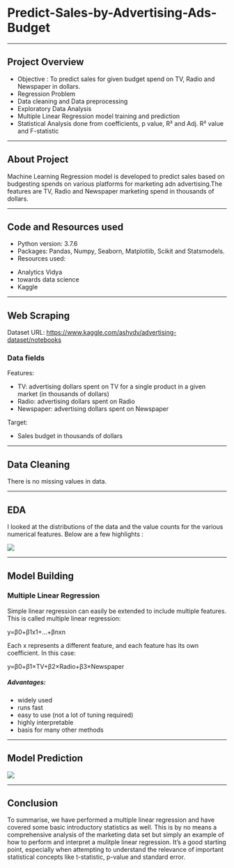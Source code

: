 # Predict-Sales-by-Advertising-Ads-Budget
---

## Project Overview

- Objective : To predict sales for given budget spend on TV, Radio and Newspaper in dollars. 
- Regression Problem
- Data cleaning and Data preprocessing
- Exploratory Data Analysis
- Multiple Linear Regression model training and prediction
- Statistical Analysis done from coefficients, p value, R² and Adj. R² value and F-statistic


---
## About Project

Machine Learning Regression model is developed to predict sales based on budgesting spends on various platforms for marketing adn advertising.The features are TV, Radio and Newspaper marketing spend in thousands of dollars.

---
## Code and Resources used

- Python version: 3.7.6
- Packages: Pandas, Numpy, Seaborn, Matplotlib, Scikit and Statsmodels.
- Resources used:

* Analytics Vidya
* towards data science
* Kaggle

---
## Web Scraping

Dataset URL: https://www.kaggle.com/ashydv/advertising-dataset/notebooks

### Data fields

Features:

* TV: advertising dollars spent on TV for a single product in a given market (in thousands of dollars)
* Radio: advertising dollars spent on Radio
* Newspaper: advertising dollars spent on Newspaper

Target:

* Sales budget in thousands of dollars

---
## Data Cleaning

There is no missing values in data.

---
## EDA

I looked at the distributions of the data and the value counts for the various numerical features. Below are a few highlights :

![](https://github.com/SidSolanki28/Predict-Sales-by-Advertising-Ads-Budget/blob/master/images/index.png)

---
## Model Building

### Multiple Linear Regression

Simple linear regression can easily be extended to include multiple features. This is called multiple linear regression:

y=β0+β1x1+…+βnxn

Each x represents a different feature, and each feature has its own coefficient. In this case:

y=β0+β1×TV+β2×Radio+β3×Newspaper

##### Advantages:
* widely used
* runs fast
* easy to use (not a lot of tuning required)
* highly interpretable
* basis for many other methods

---
## Model Prediction

![](https://github.com/SidSolanki28/Predict-Sales-by-Advertising-Ads-Budget/blob/master/images/index.png)


---
## Conclusion

To summarise, we have performed a multiple linear regression and have covered some basic introductory statistics as well. This is by no means a comprehensive analysis of the marketing data set but simply an example of how to perform and interpret a mulitple linear regression. It’s a good starting point, especially when attempting to understand the relevance of important statistical concepts like t-statistic, p-value and standard error. 
